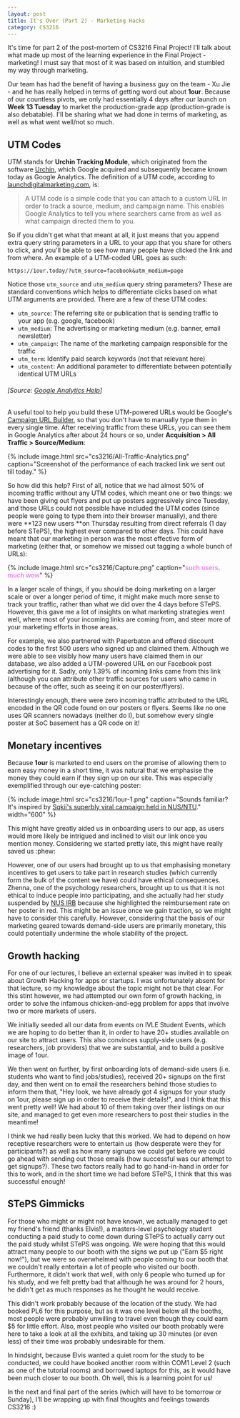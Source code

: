 ```yaml
---
layout: post
title: It's Over (Part 2) - Marketing Hacks
category: CS3216
---
```


It's time for part 2 of the post-mortem of CS3216 Final Project! I'll talk about what made up most of the learning experience in the Final Project - marketing! I must say that most of it was based on intuition, and stumbled my way through marketing. 

Our team has had the benefit of having a business guy on the team - Xu Jie - and he has really helped in terms of getting word out about **1our**. Because of our countless pivots, we only had essentially 4 days after our launch on **Week 13 Tuesday** to market the production-grade app (production-grade is also debatable). I'll be sharing what we had done in terms of marketing, as well as what went well/not so much.

## UTM Codes

UTM stands for **Urchin Tracking Module**, which originated from the software [Urchin](https://en.wikipedia.org/wiki/Urchin_(software)), which Google acquired and subsequently became known today as Google Analytics. The definition of a UTM code, according to [launchdigitalmarketing.com](https://www.launchdigitalmarketing.com/what-are-utm-codes/), is:

> A UTM code is a simple code that you can attach to a custom URL in order to track a source, medium, and campaign name. This enables Google Analytics to tell you where searchers came from as well as what campaign directed them to you.

So if you didn't get what that meant at all, it just means that you append extra query string parameters in a URL to your app that you share for others to click, and you'll be able to see how many people have clicked the link and from where. An example of a UTM-coded URL goes as such:

`https://1our.today/?utm_source=facebook&utm_medium=page`

Notice those `utm_source` and `utm_medium` query string parameters? These are standard conventions which helps to differentiate clicks based on what UTM arguments are provided. There are a few of these UTM codes:

*   `utm_source`: The referring site or publication that is sending traffic to your app (e.g. google, facebook)
*   `utm_medium`: The advertising or marketing medium (e.g. banner, email newsletter)
*   `utm_campaign`: The name of the marketing campaign responsible for the traffic
*   `utm_term`: Identify paid search keywords (not that relevant here)
*   `utm_content`: An additional parameter to differentiate between potentially identical UTM URLs

###### [Source: [Google Analytics Help](https://support.google.com/analytics/answer/1033863)]

A useful tool to help you build these UTM-powered URLs would be Google's [Campaign URL Builder](https://ga-dev-tools.appspot.com/campaign-url-builder/), so that you don't have to manually type them in every single time. After receiving traffic from these URLs, you can see them in Google Analytics after about 24 hours or so, under **Acquisition > All Traffic > Source/Medium**:

{% include image.html src="cs3216/All-Traffic-Analytics.png" caption="Screenshot of the performance of each tracked link we sent out till today." %}

So how did this help? First of all, notice that we had almost 50% of incoming traffic without any UTM codes, which meant one or two things: we have been giving out flyers and put up posters aggressively since Tuesday, and those URLs could not possible have included the UTM codes (since people were going to type them into their browser manually), and there were **123 new users **on Thursday resulting from direct referrals (1 day before STePS), the highest ever compared to other days. This could have meant that our marketing in person was the most effective form of marketing (either that, or somehow we missed out tagging a whole bunch of URLs):

{% include image.html src="cs3216/Capture.png" caption="<span style='font-family: Comic Sans MS, sans-serif; font-weight: bold; font-size: 14px; color: violet;'>such users, much wow</span>" %}

In a larger scale of things, if you should be doing marketing on a larger scale or over a longer period of time, it might make much more sense to track your traffic, rather than what we did over the 4 days before STePS. However, this gave me a lot of insights on what marketing strategies went well, where most of your incoming links are coming from, and steer more of your marketing efforts in those areas. 

For example, we also partnered with Paperbaton and offered discount codes to the first 500 users who signed up and claimed them. Although we were able to see visibly how many users have claimed them in our database, we also added a UTM-powered URL on our Facebook post advertising for it. Sadly, only 1.39% of incoming links came from this link (although you can attribute other traffic sources for users who came in because of the offer, such as seeing it on our poster/flyers). 

Interestingly enough, there were zero incoming traffic attributed to the URL encoded in the QR code found on our posters or flyers. Seems like no one uses QR scanners nowadays (neither do I), but somehow every single poster at SoC basement has a QR code on it!

## Monetary incentives

Because **1our** is marketed to end users on the promise of allowing them to earn easy money in a short time, it was natural that we emphasise the money they could earn if they sign up on our site. This was especially exemplified through our eye-catching poster:

{% include image.html src="cs3216/1our-1.png" caption="Sounds familiar? It's inspired by <a href='https://www.facebook.com/sqkii/photos/a.625981914126890.1073741827.625952320796516/1181083798616696/'>Sqkii's superbly viral campaign held in NUS/NTU</a>." width="600" %}

This might have greatly aided us in onboarding users to our app, as users would more likely be intrigued and inclined to visit our link once you mention money. Considering we started pretty late, this might have really saved us :phew: 

However, one of our users had brought up to us that emphasising monetary incentives to get users to take part in research studies (which currently form the bulk of the content we have) could have ethical consequences. Zhenna, one of the psychology researchers, brought up to us that it is not ethical to induce people into participating, and she actually had her study suspended by [NUS IRB](http://www.nus.edu.sg/irb/) because she highlighted the reimbursement rate on her poster in red. This might be an issue once we gain traction, so we might have to consider this carefully. However, considering that the basis of our marketing geared towards demand-side users are primarily monetary, this could potentially undermine the whole stability of the project.

## Growth hacking

For one of our lectures, I believe an external speaker was invited in to speak about Growth Hacking for apps or startups. I was unfortunately absent for that lecture, so my knowledge about the topic might not be that clear. For this stint however, we had attempted our own form of growth hacking, in order to solve the infamous chicken-and-egg problem for apps that involve two or more markets of users. 

We initially seeded all our data from events on IVLE Student Events, which we are hoping to do better than it, in order to have 20+ studies available on our site to attract users. This also convinces supply-side users (e.g. researchers, job providers) that we are substantial, and to build a positive image of 1our. 

We then went on further, by first onboarding lots of demand-side users (i.e. students who want to find jobs/studies), received 20+ signups on the first day, and then went on to email the researchers behind those studies to inform them that, "Hey look, we have already got 4 signups for your study on 1our, please sign up in order to receive their details!", and I think that this went pretty well! We had about 10 of them taking over their listings on our site, and managed to get even more researchers to post their studies in the meantime! 

I think we had really been lucky that this worked. We had to depend on how receptive researchers were to entertain us (how desperate were they for participants?) as well as how many signups we could get before we could go ahead with sending out those emails (how successful was our attempt to get signups?). These two factors really had to go hand-in-hand in order for this to work, and in the short time we had before STePS, I think that this was successful enough!

## STePS Gimmicks

For those who might or might not have known, we actually managed to get my friend's friend (thanks Elvis!), a masters-level psychology student conducting a paid study to come down during STePS to actually carry out the paid study whilst STePS was ongoing. We were hoping that this would attract many people to our booth with the signs we put up ("Earn $5 right now!"), but we were so overwhelmed with people coming to our booth that we couldn't really entertain a lot of people who visited our booth. Furthermore, it didn't work that well, with only 6 people who turned up for his study, and we felt pretty bad that although he was around for 2 hours, he didn't get as much responses as he thought he would receive. 

This didn't work probably because of the location of the study. We had booked PL6 for this purpose, but as it was one level below all the booths, most people were probably unwilling to travel even though they could earn $5 for little effort. Also, most people who visited our booth probably were here to take a look at all the exhibits, and taking up 30 minutes (or even less) of their time was probably undesirable for them. 

In hindsight, because Elvis wanted a quiet room for the study to be conducted, we could have booked another room within COM1 Level 2 (such as one of the tutorial rooms) and borrowed laptops for this, as it would have been much closer to our booth. Oh well, this is a learning point for us! 

In the next and final part of the series (which will have to be tomorrow or Sunday), I'll be wrapping up with final thoughts and feelings towards CS3216 :)
